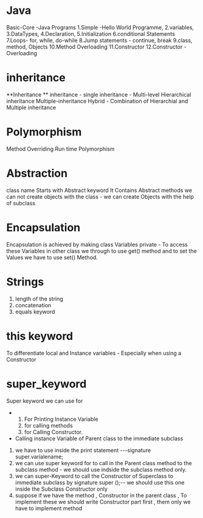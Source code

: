 # Java
Basic-Core -Java Programs
1.Simple -Hello World Programme,
2.variables,
3.DataTypes, 
4.Declaration, 
5.Initialization 
6.conditional Statements
7.Loops- for, while, do-while 
8.Jump statements - continue, break
9.class, method, Objects 
10.Method Overloading 
11.Constructor
12.Constructor -Overloading 
# inheritance 
**Inheritance **
inheritance - single 
inheritance - Multi-level 
Hierarchical inheritance
Multiple-inheritance 
Hybrid - Combination of Hierarchial and Multiple inheritance 
# Polymorphism 
Method Overriding
Run time Polymorphism 
# Abstraction 
class name Starts with Abstract keyword 
It Contains Abstract methods 
we can not create objects with the class - we can create Objects with the help of subclass 
# Encapsulation 
Encapsulation is achieved by making class Variables  private - To access these Variables in other class we through to use get() method and to set the Values we have to use  set() Method.
# Strings
1. length of the string
2. concatenation
3. equals keyword
# this keyword
To differentiate local and Instance variables - Especially when using a Constructor
# super_keyword
 Super keyword we can use for 
 * 1. For Printing Instance Variable
   2. for calling methods
   3. for Calling Constructor.
* Calling instance Variable of Parent class to the immediate subclass
1. we have to use inside  the print statement ---signature super.varialename;
2. we can use super keyword  for to call in the Parent class method to the subclass method - we should use indside the subclass method only.
3. we can super-Keyword to call the Constructor of Superclass to immediate subclass by signature super ();-- we should use this one inside the Subclass Constructor only
4. suppose if we have the method , Constructor  in the parent class , To implement these  we should write Constructor part first , them only we have to implement method 
  
